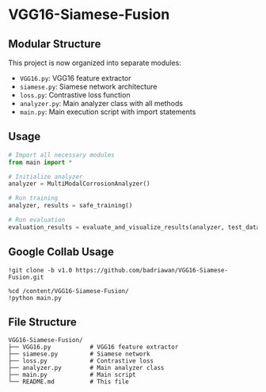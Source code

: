 # VGG16-Siamese-Fusion

## Modular Structure

This project is now organized into separate modules:

- `VGG16.py`: VGG16 feature extractor
- `siamese.py`: Siamese network architecture
- `loss.py`: Contrastive loss function
- `analyzer.py`: Main analyzer class with all methods
- `main.py`: Main execution script with import statements

## Usage

```python
# Import all necessary modules
from main import *

# Initialize analyzer
analyzer = MultiModalCorrosionAnalyzer()

# Run training
analyzer, results = safe_training()

# Run evaluation
evaluation_results = evaluate_and_visualize_results(analyzer, test_data_directory)
```

## Google Collab Usage
```
!git clone -b v1.0 https://github.com/badriawan/VGG16-Siamese-Fusion.git

%cd /content/VGG16-Siamese-Fusion/
!python main.py
```


## File Structure

```
VGG16-Siamese-Fusion/
├── VGG16.py           # VGG16 feature extractor
├── siamese.py         # Siamese network
├── loss.py            # Contrastive loss
├── analyzer.py        # Main analyzer class
├── main.py            # Main script
└── README.md          # This file
```
